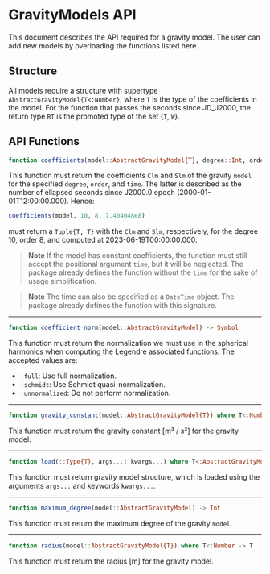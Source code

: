 # GravityModels API

This document describes the API required for a gravity model. The user can add new models by
overloading the functions listed here.

## Structure

All models require a structure with supertype `AbstractGravityModel{T<:Number}`, where `T`
is the type of the coefficients in the model. For the function that passes the seconds since
JD_J2000, the return type `RT` is the promoted type of the set {`T`, `W`}.

## API Functions

```julia
function coefficients(model::AbstractGravityModel{T}, degree::Int, order::Int, time::Number) where {T<:Number}> -> T, T
```

This function must return the coefficients `Clm` and `Slm` of the gravity `model` for the
specified `degree`, `order`, and `time`. The latter is described as the number of ellapsed
seconds since J2000.0 epoch (2000-01-01T12:00:00.000). Hence:

```julia
coefficients(model, 10, 8, 7.404048e8)
```

must return a `Tuple{T, T}` with the `Clm` and `Slm`, respectively, for the degree 10, order
8, and computed at 2023-06-19T00:00:00.000.

> **Note**
> If the model has constant coefficients, the function must still accept the positional
> argument `time`, but it will be neglected. The package already defines the function
> without the `time` for the sake of usage simplification.

> **Note**
> The time can also be specified as a `DateTime` object. The package already defines the
> function with this signature.

---

```julia
function coefficient_norm(model::AbstractGravityModel) -> Symbol
```

This function must return the normalization we must use in the spherical harmonics when
computing the Legendre associated functions. The accepted values are:

- `:full`: Use full normalization.
- `:schmidt`: Use Schmidt quasi-normalization.
- `:unnormalized`: Do not perform normalization.

---

```julia
function gravity_constant(model::AbstractGravityModel{T}) where T<:Number -> T
```

This function must return the gravity constant [m³ / s²] for the gravity model.

---

```julia
function load(::Type{T}, args...; kwargs...) where T<:AbstractGravityModel -> T
```

This function must return gravity model structure, which is loaded using the arguments
`args...` and keywords `kwargs...`.

---

```julia
function maximum_degree(model::AbstractGravityModel) -> Int
```

This function must return the maximum degree of the gravity `model`.

---

```julia
function radius(model::AbstractGravityModel{T}) where T<:Number -> T
```

This function must return the radius [m] for the gravity model.
